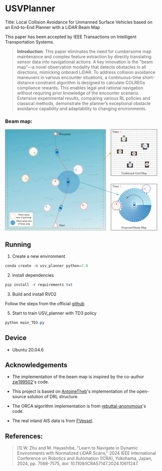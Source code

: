 # USVPlanner
Title: Local Collision Avoidance for Unmanned Surface Vehicles based on an End-to-End Planner with a LiDAR Beam Map

This paper has been accepted by IEEE Transactions on Intelligent Transportation Systems.  


>  **Introduction**: This paper eliminates the need for cumbersome map maintenance and complex feature extraction by directly translating sensor data into navigational actions. A key innovation is the "beam map"—a novel observation modality that detects obstacles in all directions, mimicking onboard LiDAR. To address collision avoidance maneuvers in various encounter situations, a continuous-time short-distance constraint algorithm is designed to calculate COLREGs compliance rewards. This enables legal and rational navigation without requiring prior knowledge of the encounter scenario. Extensive experimental results, comparing various RL policies and classical methods, demonstrate the planner’s exceptional obstacle avoidance capability and adaptability to changing environments.

### Beam map:

<img width="500" alt="beam-map" src="figure/beam-map.png" />



## Running
1. Create a new environment

```powershell
conda create -n usv_planner python=3.8
```
2. Install dependencies

```powershell
pip install -r requirements.txt
```
3. Build and install RVO2

Follow the steps from the official [github](https://github.com/rebuttal-anonymous/Python-RVO2)

5. Start to train USV_planner with TD3 policy

```powershell
python main_TD3.py
```

## Device
 - Ubuntu 20.04.6

<!-- ## Result -->
<!-- ### 1. Trajectory comparison between different algorithms.  -->
<!-- Comparison algorithms:(a)DDPG (b)TD3 (c)DWA (d)APF   -->
<!-- <img width="500" alt="comparison" src="figure/comparison.png" /> -->
<!-- ### 2. Generalization ability verification. -->
<!-- <img width="700" alt="generalization" src="figure/generalization.png" /> -->


## Acknowledgements
 - The implementation of the beam map is inspired by the co-author [zw199502](https://github.com/zw199502/LSTM_EGO?tab=readme-ov-file#lstm_ego)'s code.

 - This project is based on [AntoineTheb](https://github.com/AntoineTheb/RNN-RL)'s implementation of the open-source solution of DRL structure.
 
 - The ORCA algorithm implementation is from [rebuttal-anonymous](https://github.com/rebuttal-anonymous/Python-RVO2)'s code.
  
 - The real inland AIS data is from [FVessel](https://github.com/gy65896/DeepSORVF).
 
 ## References:
 

> [1] W. Zhu and M. Hayashibe, "Learn to Navigate in Dynamic Environments with Normalized LiDAR Scans," 2024 IEEE International Conference on Robotics and Automation (ICRA), Yokohama, Japan, 2024, pp. 7568-7575, doi: 10.1109/ICRA57147.2024.10611247. 


